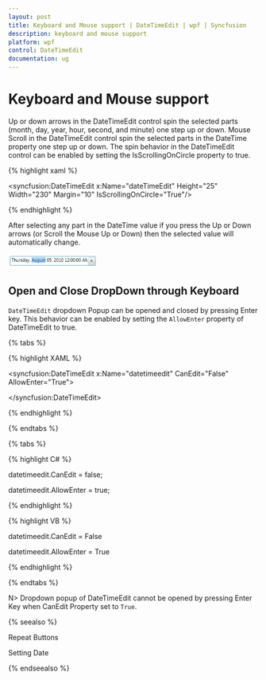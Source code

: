 ```yaml
---
layout: post
title: Keyboard and Mouse support | DateTimeEdit | wpf | Syncfusion
description: keyboard and mouse support
platform: wpf
control: DateTimeEdit
documentation: ug
---
```


# Keyboard and Mouse support

Up or down arrows in the DateTimeEdit control spin the selected parts (month, day, year, hour, second, and minute) one step up or down. Mouse Scroll in the DateTimeEdit control spin the selected parts in the DateTime property one step up or down. The spin behavior in the DateTimeEdit control can be enabled by setting the IsScrollingOnCircle property to true.

{% highlight xaml %}

<syncfusion:DateTimeEdit x:Name="dateTimeEdit" Height="25" Width="230" Margin="10"  IsScrollingOnCircle="True"/>

{% endhighlight %}

After selecting any part in the DateTime value if you press the Up or Down arrows (or Scroll the Mouse Up or Down) then the selected value will automatically change.

![](Keyboard-and-Mouse-support_images/Keyboard-and-Mouse-support_img1.png)


## Open and Close DropDown through Keyboard

`DateTimeEdit` dropdown Popup can be opened and closed by pressing Enter key. This behavior can be enabled by setting the `AllowEnter` property of DateTimeEdit to true.

{% tabs %}

{% highlight XAML %}

<syncfusion:DateTimeEdit x:Name="datetimeedit" CanEdit="False" AllowEnter="True">

</syncfusion:DateTimeEdit>


{% endhighlight %}

{% endtabs %}

{% tabs %}

{% highlight C# %}

datetimeedit.CanEdit = false;

datetimeedit.AllowEnter = true;


{% endhighlight %}

{% highlight VB %}

datetimeedit.CanEdit = False

datetimeedit.AllowEnter = True

{% endhighlight %}

{% endtabs %}

N> Dropdown popup of DateTimeEdit cannot be opened by pressing Enter Key when CanEdit Property set to `True`.

{% seealso %}

Repeat Buttons

Setting Date

{% endseealso %}

